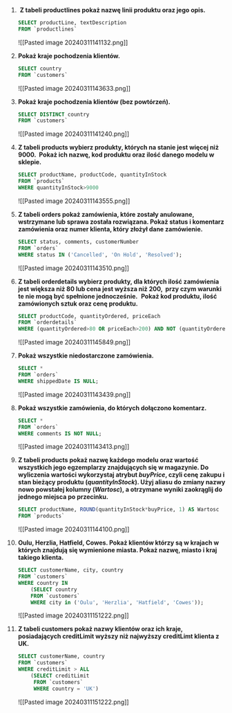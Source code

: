 1.  **Z tabeli productlines pokaż nazwę linii produktu oraz jego opis.**
	```SQL
	SELECT productLine, textDescription 
	FROM `productlines`
	```
	![[Pasted image 20240311141132.png]]


2. **Pokaż kraje pochodzenia klientów.**
	```SQL
	SELECT country 
	FROM `customers`
	```
	![[Pasted image 20240311143633.png]]


3. **Pokaż kraje pochodzenia klientów (bez powtórzeń).**
	```SQL
	SELECT DISTINCT country 
	FROM `customers`
	```
	![[Pasted image 20240311141240.png]]


4. **Z tabeli products wybierz produkty, których na stanie jest więcej niż 9000.  Pokaż ich nazwę, kod produktu oraz ilość danego modelu w sklepie.**
	```SQL
	SELECT productName, productCode, quantityInStock
	FROM `products` 
	WHERE quantityInStock>9000
	```
	![[Pasted image 20240311143555.png]]

5. **Z tabeli orders pokaż zamówienia, które zostały anulowane, wstrzymane lub sprawa została rozwiązana. Pokaż status i komentarz zamówienia oraz numer klienta, który złożył dane zamówienie.**
	```SQL
	SELECT status, comments, customerNumber
	FROM `orders` 
	WHERE status IN ('Cancelled', 'On Hold', 'Resolved');
	```
	![[Pasted image 20240311143510.png]]

6. **Z tabeli orderdetails wybierz produkty, dla których ilość zamówienia jest większa niż 80 lub cena jest wyższa niż 200,  przy czym warunki te nie mogą być spełnione jednocześnie.** 
   **Pokaż kod produktu, ilość zamówionych sztuk oraz cenę produktu.**
	```SQL
	SELECT productCode, quantityOrdered, priceEach
	FROM `orderdetails` 
	WHERE (quantityOrdered>80 OR priceEach>200) AND NOT (quantityOrdered>80 AND priceEach>200)
	```
	![[Pasted image 20240311145849.png]]

7. **Pokaż wszystkie niedostarczone zamówienia.**
	```SQL
	SELECT *
	FROM `orders` 
	WHERE shippedDate IS NULL;
	```
	![[Pasted image 20240311143439.png]]

8. **Pokaż wszystkie zamówienia, do których dołączono komentarz.**
	```SQL
	SELECT *
	FROM `orders` 
	WHERE comments IS NOT NULL;
	```
	![[Pasted image 20240311143413.png]]

9. **Z tabeli products pokaż nazwę każdego modelu oraz wartość wszystkich jego egzemplarzy znajdujących się w magazynie. Do wyliczenia wartości wykorzystaj atrybut _buyPrice_, czyli cenę zakupu i stan bieżący produktu (_quantityInStock_). Użyj aliasu do zmiany nazwy nowo powstałej kolumny (_Wartosc_), a otrzymane wyniki zaokrąglij do jednego miejsca po przecinku.**
	```SQL
	SELECT productName, ROUND(quantityInStock*buyPrice, 1) AS Wartosc 
	FROM `products`
	```
	![[Pasted image 20240311144100.png]]

10. **Oulu, Herzlia, Hatfield, Cowes. Pokaż klientów którzy są w krajach w których znajdują się wymienione miasta. Pokaż nazwę, miasto i kraj takiego klienta.**
	```SQL
	SELECT customerName, city, country
	FROM `customers`
	WHERE country IN 
		(SELECT country
	    FROM `customers`
	    WHERE city in ('Oulu', 'Herzlia', 'Hatfield', 'Cowes'));
	```
	![[Pasted image 20240311151222.png]]

11. **Z tabeli customers pokaż nazwy klientów oraz ich kraje, posiadających creditLimit wyższy niż najwyższy creditLimt klienta z UK.**
	```SQL
	SELECT customerName, country
	FROM `customers`
	WHERE creditLimit > ALL
		(SELECT creditLimit
	     FROM `customers`
	     WHERE country = 'UK')
	```
	![[Pasted image 20240311151222.png]]